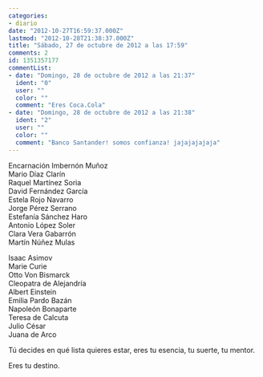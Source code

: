 ```yaml
---
categories:
- diario
date: "2012-10-27T16:59:37.000Z"
lastmod: "2012-10-28T21:38:37.000Z"
title: "Sábado, 27 de octubre de 2012 a las 17:59"
comments: 2
id: 1351357177
commentList:
- date: "Domingo, 28 de octubre de 2012 a las 21:37"
  ident: "0"
  user: ""
  color: ""
  comment: "Eres Coca.Cola"
- date: "Domingo, 28 de octubre de 2012 a las 21:38"
  ident: "2"
  user: ""
  color: ""
  comment: "Banco Santander! somos confianza! jajajajajaja"
---
```


Encarnación Imbernón Muñoz  
Mario Díaz Clarín  
Raquel Martínez Soria  
David Fernández García  
Estela Rojo Navarro  
Jorge Pérez Serrano   
Estefanía Sánchez Haro  
Antonio López Soler  
Clara Vera Gabarrón  
Martín Núñez Mulas  
  
Isaac Asimov  
Marie Curie  
Otto Von Bismarck  
Cleopatra de Alejandría  
Albert Einstein  
Emilia Pardo Bazán  
Napoleón Bonaparte  
Teresa de Calcuta  
Julio César  
Juana de Arco  
  
Tú decides en qué lista quieres estar, eres tu esencia, tu suerte, tu mentor.  
  
 Eres tu destino.